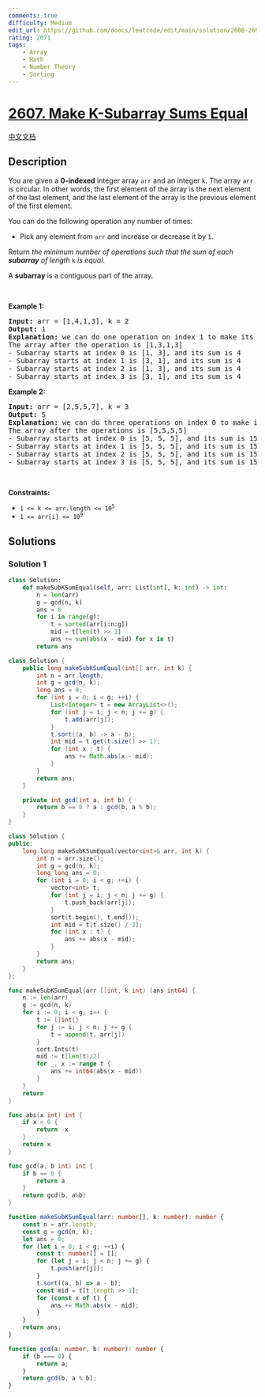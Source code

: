 ```yaml
---
comments: true
difficulty: Medium
edit_url: https://github.com/doocs/leetcode/edit/main/solution/2600-2699/2607.Make%20K-Subarray%20Sums%20Equal/README_EN.md
rating: 2071
tags:
    - Array
    - Math
    - Number Theory
    - Sorting
---
```


# [2607. Make K-Subarray Sums Equal](https://leetcode.com/problems/make-k-subarray-sums-equal)

[中文文档](/solution/2600-2699/2607.Make%20K-Subarray%20Sums%20Equal/README.md)

## Description

<p>You are given a <strong>0-indexed</strong> integer array <code>arr</code> and an integer <code>k</code>. The array <code>arr</code> is circular. In other words, the first element of the array is the next element of the last element, and the last element of the array is the previous element of the first element.</p>

<p>You can do the following operation any number of times:</p>

<ul>
	<li>Pick any element from <code>arr</code> and increase or decrease it by <code>1</code>.</li>
</ul>

<p>Return <em>the minimum number of operations such that the sum of each <strong>subarray</strong> of length </em><code>k</code><em> is equal</em>.</p>

<p>A <strong>subarray</strong> is a contiguous part of the array.</p>

<p>&nbsp;</p>
<p><strong class="example">Example 1:</strong></p>

<pre>
<strong>Input:</strong> arr = [1,4,1,3], k = 2
<strong>Output:</strong> 1
<strong>Explanation:</strong> we can do one operation on index 1 to make its value equal to 3.
The array after the operation is [1,3,1,3]
- Subarray starts at index 0 is [1, 3], and its sum is 4 
- Subarray starts at index 1 is [3, 1], and its sum is 4 
- Subarray starts at index 2 is [1, 3], and its sum is 4 
- Subarray starts at index 3 is [3, 1], and its sum is 4 
</pre>

<p><strong class="example">Example 2:</strong></p>

<pre>
<strong>Input:</strong> arr = [2,5,5,7], k = 3
<strong>Output:</strong> 5
<strong>Explanation:</strong> we can do three operations on index 0 to make its value equal to 5 and two operations on index 3 to make its value equal to 5.
The array after the operations is [5,5,5,5]
- Subarray starts at index 0 is [5, 5, 5], and its sum is 15
- Subarray starts at index 1 is [5, 5, 5], and its sum is 15
- Subarray starts at index 2 is [5, 5, 5], and its sum is 15
- Subarray starts at index 3 is [5, 5, 5], and its sum is 15 
</pre>

<p>&nbsp;</p>
<p><strong>Constraints:</strong></p>

<ul>
	<li><code>1 &lt;= k &lt;= arr.length &lt;= 10<sup>5</sup></code></li>
	<li><code>1 &lt;= arr[i] &lt;= 10<sup>9</sup></code></li>
</ul>

## Solutions

### Solution 1

<!-- tabs:start -->

```python
class Solution:
    def makeSubKSumEqual(self, arr: List[int], k: int) -> int:
        n = len(arr)
        g = gcd(n, k)
        ans = 0
        for i in range(g):
            t = sorted(arr[i:n:g])
            mid = t[len(t) >> 1]
            ans += sum(abs(x - mid) for x in t)
        return ans
```

```java
class Solution {
    public long makeSubKSumEqual(int[] arr, int k) {
        int n = arr.length;
        int g = gcd(n, k);
        long ans = 0;
        for (int i = 0; i < g; ++i) {
            List<Integer> t = new ArrayList<>();
            for (int j = i; j < n; j += g) {
                t.add(arr[j]);
            }
            t.sort((a, b) -> a - b);
            int mid = t.get(t.size() >> 1);
            for (int x : t) {
                ans += Math.abs(x - mid);
            }
        }
        return ans;
    }

    private int gcd(int a, int b) {
        return b == 0 ? a : gcd(b, a % b);
    }
}
```

```cpp
class Solution {
public:
    long long makeSubKSumEqual(vector<int>& arr, int k) {
        int n = arr.size();
        int g = gcd(n, k);
        long long ans = 0;
        for (int i = 0; i < g; ++i) {
            vector<int> t;
            for (int j = i; j < n; j += g) {
                t.push_back(arr[j]);
            }
            sort(t.begin(), t.end());
            int mid = t[t.size() / 2];
            for (int x : t) {
                ans += abs(x - mid);
            }
        }
        return ans;
    }
};
```

```go
func makeSubKSumEqual(arr []int, k int) (ans int64) {
	n := len(arr)
	g := gcd(n, k)
	for i := 0; i < g; i++ {
		t := []int{}
		for j := i; j < n; j += g {
			t = append(t, arr[j])
		}
		sort.Ints(t)
		mid := t[len(t)/2]
		for _, x := range t {
			ans += int64(abs(x - mid))
		}
	}
	return
}

func abs(x int) int {
	if x < 0 {
		return -x
	}
	return x
}

func gcd(a, b int) int {
	if b == 0 {
		return a
	}
	return gcd(b, a%b)
}
```

```ts
function makeSubKSumEqual(arr: number[], k: number): number {
    const n = arr.length;
    const g = gcd(n, k);
    let ans = 0;
    for (let i = 0; i < g; ++i) {
        const t: number[] = [];
        for (let j = i; j < n; j += g) {
            t.push(arr[j]);
        }
        t.sort((a, b) => a - b);
        const mid = t[t.length >> 1];
        for (const x of t) {
            ans += Math.abs(x - mid);
        }
    }
    return ans;
}

function gcd(a: number, b: number): number {
    if (b === 0) {
        return a;
    }
    return gcd(b, a % b);
}
```

<!-- tabs:end -->

<!-- end -->
